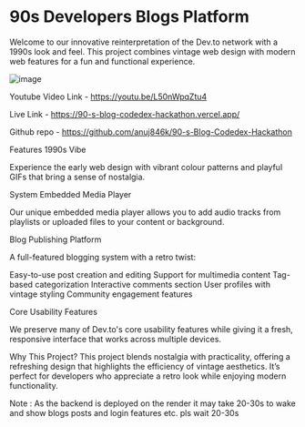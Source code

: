 # 90s Developers Blogs Platform
Welcome to our innovative reinterpretation of the Dev.to network with a 1990s look and feel. 
This project combines vintage web design with modern web features for a fun and functional experience.

![image](https://github.com/user-attachments/assets/fdbe299d-fd7a-4b7e-9ff0-98a40ab49011)

Youtube Video Link - https://youtu.be/L50nWpqZtu4

Live Link - https://90-s-blog-codedex-hackathon.vercel.app/

Github repo - https://github.com/anuj846k/90-s-Blog-Codedex-Hackathon

Features
1990s Vibe

Experience the early web design with vibrant colour patterns and playful GIFs that bring a sense of nostalgia.



System Embedded Media Player

Our unique embedded media player allows you to add audio tracks from playlists or uploaded files to your content or background.



Blog Publishing Platform

A full-featured blogging system with a retro twist:

Easy-to-use post creation and editing
Support for multimedia content
Tag-based categorization
Interactive comments section
User profiles with vintage styling
Community engagement features

Core Usability Features

We preserve many of Dev.to's core usability features while giving it a fresh, responsive interface that works across multiple devices.



Why This Project?
This project blends nostalgia with practicality, offering a refreshing design that highlights the efficiency of vintage aesthetics. It’s perfect for developers who appreciate a retro look while enjoying modern functionality.



Note : As the backend is deployed on the render it may take 20-30s to wake and show blogs posts and login features etc. pls wait 20-30s
